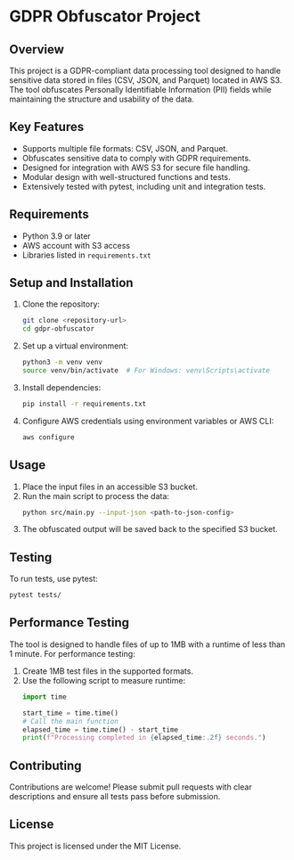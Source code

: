 
# GDPR Obfuscator Project

## Overview
This project is a GDPR-compliant data processing tool designed to handle sensitive data stored in files (CSV, JSON, and Parquet) located in AWS S3. The tool obfuscates Personally Identifiable Information (PII) fields while maintaining the structure and usability of the data.

## Key Features
- Supports multiple file formats: CSV, JSON, and Parquet.
- Obfuscates sensitive data to comply with GDPR requirements.
- Designed for integration with AWS S3 for secure file handling.
- Modular design with well-structured functions and tests.
- Extensively tested with pytest, including unit and integration tests.

## Requirements
- Python 3.9 or later
- AWS account with S3 access
- Libraries listed in `requirements.txt`

## Setup and Installation
1. Clone the repository:
   ```bash
   git clone <repository-url>
   cd gdpr-obfuscator
   ```
2. Set up a virtual environment:
   ```bash
   python3 -m venv venv
   source venv/bin/activate  # For Windows: venv\Scripts\activate
   ```
3. Install dependencies:
   ```bash
   pip install -r requirements.txt
   ```
4. Configure AWS credentials using environment variables or AWS CLI:
   ```bash
   aws configure
   ```

## Usage
1. Place the input files in an accessible S3 bucket.
2. Run the main script to process the data:
   ```bash
   python src/main.py --input-json <path-to-json-config>
   ```
3. The obfuscated output will be saved back to the specified S3 bucket.

## Testing
To run tests, use pytest:
```bash
pytest tests/
```

## Performance Testing
The tool is designed to handle files of up to 1MB with a runtime of less than 1 minute. For performance testing:
1. Create 1MB test files in the supported formats.
2. Use the following script to measure runtime:
   ```python
   import time

   start_time = time.time()
   # Call the main function
   elapsed_time = time.time() - start_time
   print(f"Processing completed in {elapsed_time:.2f} seconds.")
   ```

## Contributing
Contributions are welcome! Please submit pull requests with clear descriptions and ensure all tests pass before submission.

## License
This project is licensed under the MIT License.
